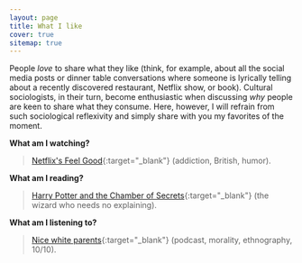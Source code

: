```yaml
---
layout: page
title: What I like
cover: true
sitemap: true
---
```


People _love_ to share what they like (think, for example, about all the social media posts or dinner table conversations where someone is lyrically telling about a recently discovered restaurant, Netflix show, or book). Cultural sociologists, in their turn, become enthusiastic when discussing _why_ people are keen to share what they consume. Here, however, I will refrain from such sociological reflexivity and simply share with you my favorites of the moment.  

**What am I watching?**
> [Netflix's Feel Good](https://www.rottentomatoes.com/tv/feel_good/s01){:target="_blank"} (addiction, British, humor).

**What am I reading?**
> [Harry Potter and the Chamber of Secrets](https://harrypotter.fandom.com/wiki/Harry_Potter_and_the_Chamber_of_Secrets#Chapter_1:_The_Worst_Birthday){:target="_blank"} (the wizard who needs no explaining).

**What am I listening to?**
> [Nice white parents](https://www.nytimes.com/2020/07/23/podcasts/nice-white-parents-serial.html){:target="_blank"} (podcast, morality, ethnography, 10/10).
